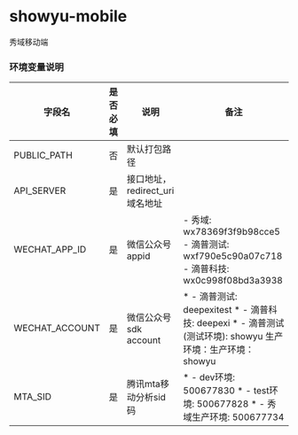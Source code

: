 # showyu-mobile

秀域移动端

### 环境变量说明
| 字段名         | 是否必填 | 说明                           | 备注                                                         |
| -------------- | -------- | ------------------------------ | ------------------------------------------------------------ |
| PUBLIC_PATH    | 否       | 默认打包路径                   |                                                              |
| API_SERVER     | 是       | 接口地址，redirect_uri域名地址 |                                                              |
| WECHAT_APP_ID  | 是       | 微信公众号appid                | - 秀域: wx78369f3f9b98cce5   - 滴普测试: wxf790e5c90a07c718   - 滴普科技: wx0c998f08bd3a3938 |
| WECHAT_ACCOUNT | 是       | 微信公众号sdk account          | * - 滴普测试: deepexitest * - 滴普科技: deepexi * - 滴普测试(测试环境): showyu 生产环境：生产环境：showyu |
| MTA_SID        | 是       | 腾讯mta移动分析sid码          | * - dev环境: 500677830 * - test环境: 500677828 * - 秀域生产环境: 500677734 |





